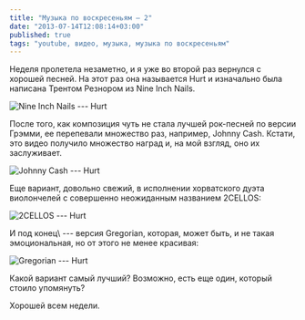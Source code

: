 ```yaml
---
title: "Музыка по воскресеньям — 2"
date: "2013-07-14T12:08:14+03:00"
published: true
tags: "youtube, видео, музыка, музыка по воскресеньям"
---
```


Неделя пролетела незаметно, и я уже во второй раз вернулся с хорошей песней. На этот раз она называется Hurt и
изначально была написана Трентом Резнором из Nine Inch Nails.

![Nine Inch Nails --- Hurt](http://www.youtube.com/watch?v=fb4qyuR7_cc)

После того, как композиция чуть не стала лучшей рок-песней по версии Грэмми, ее перепевали множество раз, например,
Johnny Cash. Кстати, это видео получило множество наград и, на мой взгляд, оно их заслуживает.

![Johnny Cash --- Hurt](http://www.youtube.com/watch?v=McV7pjwVFbE)

Еще вариант, довольно свежий, в исполнении хорватского дуэта виолончелей с совершенно неожиданным названием 2CELLOS:

![2CELLOS --- Hurt](http://www.youtube.com/watch?v=IdwQqkSOm_A)

И под конец\ --- версия Gregorian, которая, может быть, и не такая эмоциональная, но от этого не менее красивая:

![Gregorian --- Hurt](http://www.youtube.com/watch?v=XOC8TX1SyW4)

Какой вариант самый лучший? Возможно, есть еще один, который стоило упомянуть?

Хорошей всем недели.
